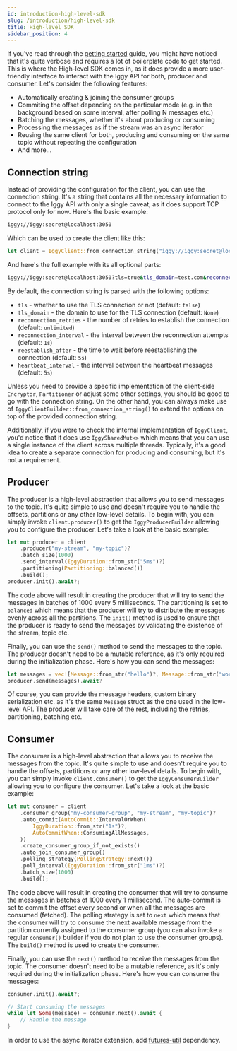 ```yaml
---
id: introduction-high-level-sdk
slug: /introduction/high-level-sdk
title: High-level SDK
sidebar_position: 4
---
```


If you've read through the [getting started](/introduction/getting-started) guide, you might have noticed that it's quite verbose and requires a lot of boilerplate code to get started. This is where the High-level SDK comes in, as it does provide a more user-friendly interface to interact with the Iggy API for both, producer and consumer. Let's consider the following features:

- Automatically creating & joining the consumer groups
- Commiting the offset depending on the particular mode (e.g. in the background based on some interval, after polling N messages etc.)
- Batching the messages, whether it's about producing or consuming
- Processing the messages as if the stream was an async iterator
- Reusing the same client for both, producing and consuming on the same topic without repeating the configuration
- And more...

## Connection string

Instead of providing the configuration for the client, you can use the connection string. It's a string that contains all the necessary information to connect to the Iggy API with only a single caveat, as it does support TCP protocol only for now. Here's the basic example:

```bash
iggy://iggy:secret@localhost:3050
```

Which can be used to create the client like this:

```rust
let client = IggyClient::from_connection_string("iggy://iggy:secret@localhost:3050")?;
```

And here's the full example with its all optional parts:

```bash
iggy://iggy:secret@localhost:3050?tls=true&tls_domain=test.com&reconnection_retries=5&reconnection_interval=5s&reestablish_after=10s&heartbeat_interval=3s
```

By default, the connection string is parsed with the following options:

- `tls` - whether to use the TLS connection or not (default: `false`)
- `tls_domain` - the domain to use for the TLS connection (default: `None`)
- `reconnection_retries` - the number of retries to establish the connection (default: `unlimited`)
- `reconnection_interval` - the interval between the reconnection attempts (default: `1s`)
- `reestablish_after` - the time to wait before reestablishing the connection (default: `5s`)
- `heartbeat_interval` - the interval between the heartbeat messages (default: `5s`)

Unless you need to provide a specific implementation of the client-side `Encryptor`, `Partitioner` or adjust some other settings, you should be good to go with the connection string. On the other hand, you can always make use of `IggyClientBuilder::from_connection_string()` to extend the options on top of the provided connection string.

Additionally, if you were to check the internal implementation of `IggyClient`, you'd notice that it does use `IggySharedMut<>` which means that you can use a single instance of the client across multiple threads. Typically, it's a good idea to create a separate connection for producing and consuming, but it's not a requirement.

## Producer

The producer is a high-level abstraction that allows you to send messages to the topic. It's quite simple to use and doesn't require you to handle the offsets, partitions or any other low-level details. To begin with, you can simply invoke `client.producer()` to get the `IggyProducerBuilder` allowing you to configure the producer. Let's take a look at the basic example:

```rust
let mut producer = client
    .producer("my-stream", "my-topic")?
    .batch_size(1000)
    .send_interval(IggyDuration::from_str("5ms")?)
    .partitioning(Partitioning::balanced())
    .build();
producer.init().await?;
```

The code above will result in creating the producer that will try to send the messages in batches of 1000 every 5 milliseconds. The partitioning is set to `balanced` which means that the producer will try to distribute the messages evenly across all the partitions. The `init()` method is used to ensure that the producer is ready to send the messages by validating the existence of the stream, topic etc.

Finally, you can use the `send()` method to send the messages to the topic. The producer doesn't need to be a mutable reference, as it's only required during the initialization phase. Here's how you can send the messages:

```rust
let messages = vec![Message::from_str("hello")?, Message::from_str("world")?];
producer.send(messages).await?
```

Of course, you can provide the message headers, custom binary serialization etc. as it's the same `Message` struct as the one used in the low-level API. The producer will take care of the rest, including the retries, partitioning, batching etc.

## Consumer

The consumer is a high-level abstraction that allows you to receive the messages from the topic. It's quite simple to use and doesn't require you to handle the offsets, partitions or any other low-level details. To begin with, you can simply invoke `client.consumer()` to get the `IggyConsumerBuilder` allowing you to configure the consumer. Let's take a look at the basic example:

```rust
let mut consumer = client
    .consumer_group("my-consumer-group", "my-stream", "my-topic")?
    .auto_commit(AutoCommit::IntervalOrWhen(
        IggyDuration::from_str("1s")?,
        AutoCommitWhen::ConsumingAllMessages,
    ))
    .create_consumer_group_if_not_exists()
    .auto_join_consumer_group()
    .polling_strategy(PollingStrategy::next())
    .poll_interval(IggyDuration::from_str("1ms")?)
    .batch_size(1000)
    .build();
```

The code above will result in creating the consumer that will try to consume the messages in batches of 1000 every 1 millisecond. The auto-commit is set to commit the offset every second or when all the messages are consumed (fetched). The polling strategy is set to `next` which means that the consumer will try to consume the next available message from the partition currently assigned to the consumer group (you can also invoke a regular `consumer()` builder if you do not plan to use the consumer groups). The `build()` method is used to create the consumer.

Finally, you can use the `next()` method to receive the messages from the topic. The consumer doesn't need to be a mutable reference, as it's only required during the initialization phase. Here's how you can consume the messages:

```rust
consumer.init().await?;

// Start consuming the messages
while let Some(message) = consumer.next().await {
    // Handle the message
}
```

In order to use the async iterator extension, add [futures-util](https://crates.io/crates/futures-util) dependency.
